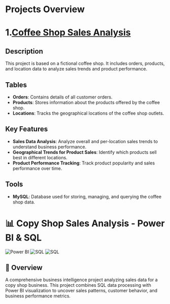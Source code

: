# Projects Overview

# 1.[Coffee Shop Sales Analysis](https://github.com/Simon-vedha/SQL-Projects/tree/7b7a2fb214e67a4f7620f961e49e795d6599479d/Coffee%20Shop%20Sales%20Analysis)

## Description
This project is based on a fictional coffee shop. It includes orders, products, and location data to analyze sales trends and product performance.

## Tables
- **Orders**: Contains details of all customer orders.
- **Products**: Stores information about the products offered by the coffee shop.
- **Locations**: Tracks the geographical locations of the coffee shop outlets.

## Key Features
- **Sales Data Analysis**: Analyze overall and per-location sales trends to understand business performance.
- **Geographical Trends for Product Sales**: Identify which products sell best in different locations.
- **Product Performance Tracking**: Track product popularity and sales performance over time.

## Tools
- **MySQL**: Database used for storing, managing, and querying the coffee shop data.


# 📊 Copy Shop Sales Analysis - Power BI & SQL

![Power BI](https://img.shields.io/badge/Power_BI-F2C811?style=for-the-badge&logo=powerbi&logoColor=black)
![SQL](https://img.shields.io/badge/Microsoft_SQL_Server-CC2927?style=for-the-badge&logo=microsoft-sql-server&logoColor=white)
![SQL]((https://www.fullstackpython.com/img/logos/mysql))

## 📌 Overview
A comprehensive business intelligence project analyzing sales data for a copy shop business. This project combines SQL data processing with Power BI visualization to uncover sales patterns, customer behavior, and business performance metrics.
